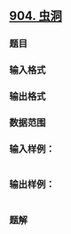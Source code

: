 ## [904. 虫洞](https://www.acwing.com/problem/content/solution/906/1/)

### 题目

### 输入格式

### 输出格式

### 数据范围

### 输入样例：

```

```

### 输出样例：

```

```

### 题解